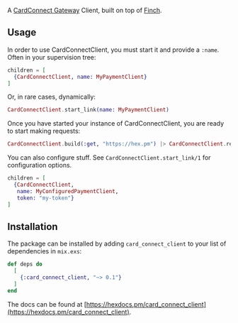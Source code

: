 <!-- MDOC !-->

A [CardConnect Gateway](https://developer.cardconnect.com/cardconnect-api) Client, built on top of
[Finch](https://github.com/keathley/finch).

## Usage

In order to use CardConnectClient, you must start it and provide a `:name`. Often in your supervision tree:

```elixir
children = [
  {CardConnectClient, name: MyPaymentClient}
]
```

Or, in rare cases, dynamically:

```elixir
CardConnectClient.start_link(name: MyPaymentClient)
```

Once you have started your instance of CardConnectClient, you are ready to start making requests:

```elixir
CardConnectClient.build(:get, "https://hex.pm") |> CardConnectClient.request(MyPaymentClient)
```

You can also configure stuff. See `CardConnectClient.start_link/1` for configuration options.

```elixir
children = [
  {CardConnectClient,
   name: MyConfiguredPaymentClient,
   token: "my-token"}
]
```

<!-- MDOC !-->

## Installation

The package can be installed by adding `card_connect_client` to your list of dependencies in `mix.exs`:

```elixir
def deps do
  [
    {:card_connect_client, "~> 0.1"}
  ]
end
```

The docs can be found at [https://hexdocs.pm/card_connect_client](https://hexdocs.pm/card_connect_client).
